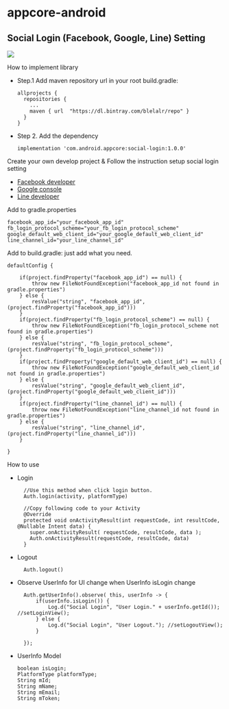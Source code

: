 # appcore-android

## Social Login (Facebook, Google, Line) Setting
![](https://media.giphy.com/media/IZKCWonSzrHnrmaGuC/giphy.gif)

How to implement library
- Step.1 Add maven repository url in your root build.gradle:
    	
      allprojects {
        repositories {
          ...
          maven { url  "https://dl.bintray.com/blelalr/repo" }
        }
      }

- Step 2. Add the dependency
    
      implementation 'com.android.appcore:social-login:1.0.0'

Create your own develop project & Follow the instruction setup social login setting
- [Facebook developer](https://developers.facebook.com/)
- [Google console](https://console.cloud.google.com/)
- [Line developer](https://developers.line.biz/)

Add to gradle.properties 

    facebook_app_id="your_facebook_app_id"
    fb_login_protocol_scheme="your_fb_login_protocol_scheme"
    google_default_web_client_id="your_google_default_web_client_id"
    line_channel_id="your_line_channel_id"

Add to build.gradle: just add what you need.
     
    defaultConfig {
        
        if(project.findProperty("facebook_app_id") == null) {
            throw new FileNotFoundException("facebook_app_id not found in gradle.properties")
        } else {
            resValue("string", "facebook_app_id", (project.findProperty("facebook_app_id")))
        }
        if(project.findProperty("fb_login_protocol_scheme") == null) {
            throw new FileNotFoundException("fb_login_protocol_scheme not found in gradle.properties")
        } else {
            resValue("string", "fb_login_protocol_scheme", (project.findProperty("fb_login_protocol_scheme")))
        }
        if(project.findProperty("google_default_web_client_id") == null) {
            throw new FileNotFoundException("google_default_web_client_id not found in gradle.properties")
        } else {
            resValue("string", "google_default_web_client_id", (project.findProperty("google_default_web_client_id")))
        }
        if(project.findProperty("line_channel_id") == null) {
            throw new FileNotFoundException("line_channel_id not found in gradle.properties")
        } else {
            resValue("string", "line_channel_id", (project.findProperty("line_channel_id")))
        }
        
    }
      
    
How to use
- Login 
      
        //Use this method when click login button.
        Auth.login(activity, platformType)
        
        //Copy following code to your Activity
        @Override
        protected void onActivityResult(int requestCode, int resultCode, @Nullable Intent data) {
          super.onActivityResult( requestCode, resultCode, data );
          Auth.onActivityResult(requestCode, resultCode, data)
        }
        
- Logout
    
        Auth.logout()
        
- Observe UserInfo for UI change when UserInfo isLogin change

        Auth.getUserInfo().observe( this, userInfo -> {
            if(userInfo.isLogin()) {
                Log.d("Social Login", "User Login." + userInfo.getId()); //setLoginView();
            } else {
                Log.d("Social Login", "User Logout."); //setLogoutView();
            }
         
        });

- UserInfo Model
        
      boolean isLogin;
      PlatformType platformType;
      String mId;
      String mName;
      String mEmail;
      String mToken;
